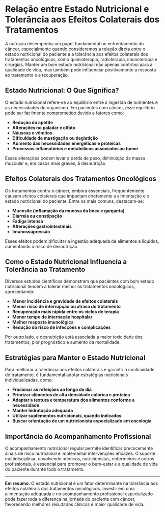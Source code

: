 # Relação entre Estado Nutricional e Tolerância aos Efeitos Colaterais dos Tratamentos

A nutrição desempenha um papel fundamental no enfrentamento do câncer, especialmente quando consideramos a relação direta entre o estado nutricional do paciente e a tolerância aos efeitos colaterais dos tratamentos oncológicos, como quimioterapia, radioterapia, imunoterapia e cirurgias. Manter um bom estado nutricional não apenas contribui para a qualidade de vida, mas também pode influenciar positivamente a resposta ao tratamento e a recuperação.

## Estado Nutricional: O Que Significa?

O estado nutricional refere-se ao equilíbrio entre a ingestão de nutrientes e as necessidades do organismo. Em pacientes com câncer, esse equilíbrio pode ser facilmente comprometido devido a fatores como:

- **Redução do apetite**
- **Alterações no paladar e olfato**
- **Náuseas e vômitos**
- **Dificuldade de mastigação ou deglutição**
- **Aumento das necessidades energéticas e proteicas**
- **Processos inflamatórios e metabólicos associados ao tumor**

Essas alterações podem levar à perda de peso, diminuição da massa muscular e, em casos mais graves, à desnutrição.

## Efeitos Colaterais dos Tratamentos Oncológicos

Os tratamentos contra o câncer, embora essenciais, frequentemente causam efeitos colaterais que impactam diretamente a alimentação e o estado nutricional do paciente. Entre os mais comuns, destacam-se:

- **Mucosite (inflamação da mucosa da boca e garganta)**
- **Diarreia ou constipação**
- **Fadiga intensa**
- **Alterações gastrointestinais**
- **Imunossupressão**

Esses efeitos podem dificultar a ingestão adequada de alimentos e líquidos, aumentando o risco de desnutrição.

## Como o Estado Nutricional Influencia a Tolerância ao Tratamento

Diversos estudos científicos demonstram que pacientes com bom estado nutricional tendem a tolerar melhor os tratamentos oncológicos, apresentando:

- **Menor incidência e gravidade de efeitos colaterais**
- **Menor risco de interrupção ou atraso do tratamento**
- **Recuperação mais rápida entre os ciclos de terapia**
- **Menor tempo de internação hospitalar**
- **Melhor resposta imunológica**
- **Redução do risco de infecções e complicações**

Por outro lado, a desnutrição está associada a maior toxicidade dos tratamentos, pior prognóstico e aumento da mortalidade.

## Estratégias para Manter o Estado Nutricional

Para melhorar a tolerância aos efeitos colaterais e garantir a continuidade do tratamento, é fundamental adotar estratégias nutricionais individualizadas, como:

- **Fracionar as refeições ao longo do dia**
- **Priorizar alimentos de alta densidade calórica e proteica**
- **Adaptar a textura e temperatura dos alimentos conforme a necessidade**
- **Manter hidratação adequada**
- **Utilizar suplementos nutricionais, quando indicados**
- **Buscar orientação de um nutricionista especializado em oncologia**

## Importância do Acompanhamento Profissional

O acompanhamento nutricional regular permite identificar precocemente sinais de risco nutricional e implementar intervenções eficazes. O suporte multidisciplinar, envolvendo médicos, nutricionistas, enfermeiros e outros profissionais, é essencial para promover o bem-estar e a qualidade de vida do paciente durante todo o tratamento.

---

**Em resumo:** O estado nutricional é um fator determinante na tolerância aos efeitos colaterais dos tratamentos oncológicos. Investir em uma alimentação adequada e no acompanhamento profissional especializado pode fazer toda a diferença na jornada do paciente com câncer, favorecendo melhores resultados clínicos e maior qualidade de vida.